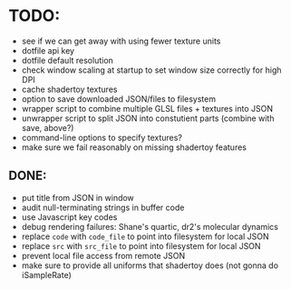 # TODO:

  - see if we can get away with using fewer texture units
  - dotfile api key
  - dotfile default resolution
  - check window scaling at startup to set window size correctly for high DPI
  - cache shadertoy textures
  - option to save downloaded JSON/files to filesystem
  - wrapper script to combine multiple GLSL files + textures into JSON
  - unwrapper script to split JSON into constutient parts (combine with save, above?)
  - command-line options to specify textures?
  - make sure we fail reasonably on missing shadertoy features

## DONE:

  - put title from JSON in window
  - audit null-terminating strings in buffer code
  - use Javascript key codes 
  - debug rendering failures: Shane's quartic, dr2's molecular dynamics
  - replace `code` with `code_file` to point into filesystem for local JSON
  - replace `src` with `src_file` to point into filesystem for local JSON
  - prevent local file access from remote JSON
  - make sure to provide all uniforms that shadertoy does (not gonna do iSampleRate)
